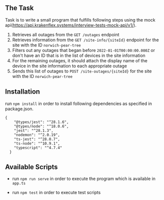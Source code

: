 ## The Task

Task is to write a small program that fulfills following steps using the mock api(https://api.krakenflex.systems/interview-tests-mock-api/v1/).

1. Retrieves all outages from the `GET /outages` endpoint
2. Retrieves information from the `GET /site-info/{siteId}` endpoint for the site with the ID `norwich-pear-tree`
3. Filters out any outages that began before `2022-01-01T00:00:00.000Z` or don't have an ID that is in the list of
   devices in the site information
4. For the remaining outages, it should attach the display name of the device in the site information to each appropriate outage
5. Sends this list of outages to `POST /site-outages/{siteId}` for the site with the ID `norwich-pear-tree`

## Installation

run `npm install` in order to install following dependencies as specified in package.json.

```
{
    "@types/jest": "^28.1.6",
    "@types/node": "^18.0.6",
    "jest": "^28.1.3",
    "nodemon": "^2.0.19",
    "ts-jest": "^28.0.7",
    "ts-node": "^10.9.1",
    "typescript": "^4.7.4"
  }
```

## Available Scripts

* run `npm run serve` in order to execute the program which is available in `app.ts`

* run `npm test` in order to execute test scripts

